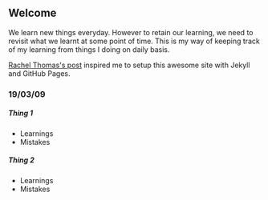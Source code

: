 ## Welcome

We learn new things everyday. However to retain our learning, we need to revisit what we learnt at some point of time. This is my way of keeping track of my learning from things I doing on daily basis.

[Rachel Thomas's post](https://medium.com/@racheltho/why-you-yes-you-should-blog-7d2544ac1045) inspired me to setup this awesome site with Jekyll and GitHub Pages.

### 19/03/09

##### Thing 1
-  Learnings
-  Mistakes

##### Thing 2
-  Learnings
-  Mistakes